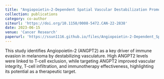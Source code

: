 ```yaml
---
title: "Angiopoietin-2-Dependent Spatial Vascular Destabilization Promotes T-cell Exclusion and Limits Immunotherapy in Melanoma"
collection: publications
category: co-author
siteurl: 'https://doi.org/10.1158/0008-5472.CAN-22-2838'
date: 2023-06-15
venue: 'Cancer Research'
paperurl: 'https://ssun1116.github.io/files/Angiopoietin-2-Dependent_Spatial_Vascular_Destabilization_Promotes_T-cell_Exclusion_and_Limits_Immunotherapy_in_Melanoma.pdf'
---
```


This study identifies Angiopoietin-2 (ANGPT2) as a key driver of immune evasion in melanoma by destabilizing vasculature. High ANGPT2 levels were linked to T-cell exclusion, while targeting ANGPT2 improved vascular integrity, T-cell infiltration, and immunotherapy effectiveness, highlighting its potential as a therapeutic target.

